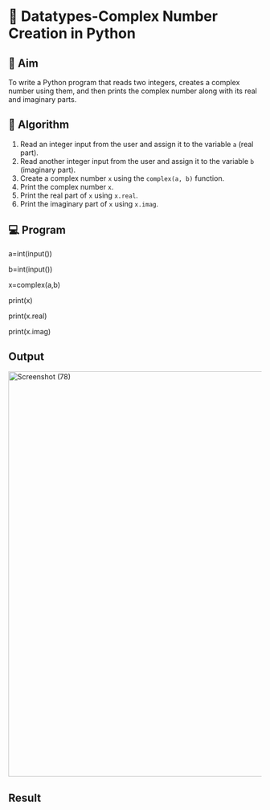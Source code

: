 # 🧮 Datatypes-Complex Number Creation in Python

## 🎯 Aim
To write a Python program that reads two integers, creates a complex number using them, and then prints the complex number along with its real and imaginary parts.

## 🧠 Algorithm
1. Read an integer input from the user and assign it to the variable `a` (real part).
2. Read another integer input from the user and assign it to the variable `b` (imaginary part).
3. Create a complex number `x` using the `complex(a, b)` function.
4. Print the complex number `x`.
5. Print the real part of `x` using `x.real`.
6. Print the imaginary part of `x` using `x.imag`.

## 💻 Program
a=int(input())

b=int(input())

x=complex(a,b)

print(x)

print(x.real)

print(x.imag)

## Output

<img width="1086" height="807" alt="Screenshot (78)" src="https://github.com/user-attachments/assets/096fadc5-39e3-4e5c-9eb2-230776530cbe" />


## Result
